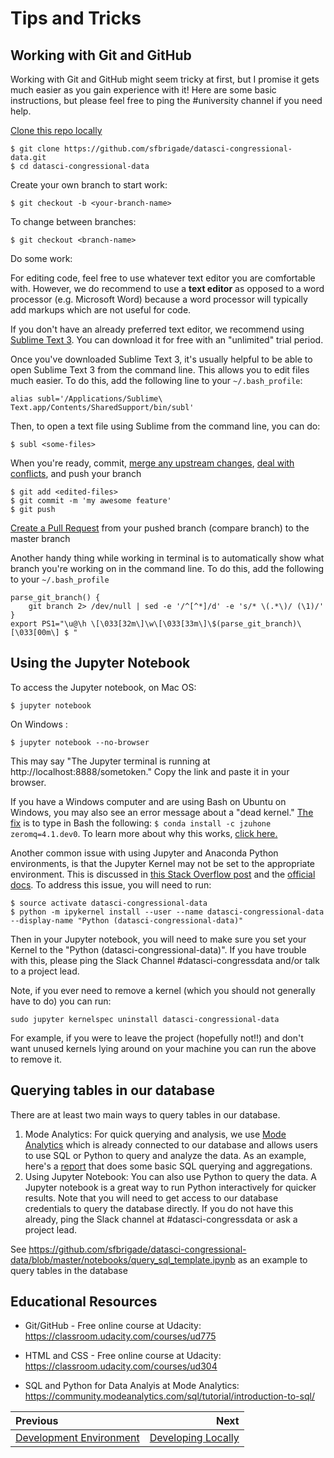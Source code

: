 # Tips and Tricks

## Working with Git and GitHub
Working with Git and GitHub might seem tricky at first, but I promise it gets much easier as you gain experience with it! Here are some basic instructions, but please feel free to ping the #university channel if you need help.

[Clone this repo locally](https://help.github.com/articles/cloning-a-repository/)
```
$ git clone https://github.com/sfbrigade/datasci-congressional-data.git
$ cd datasci-congressional-data
```
Create your own branch to start work:
```
$ git checkout -b <your-branch-name>
```
To change between branches: 
```
$ git checkout <branch-name>
```

Do some work:

For editing code, feel free to use whatever text editor you are comfortable with. However, we do recommend to use a **text editor** as opposed to a word processor (e.g. Microsoft Word) because a word processor will typically add markups which are not useful for code.

If you don't have an already preferred text editor, we recommend using [Sublime Text 3](https://www.sublimetext.com/3). You can download it for free with an "unlimited" trial period.

Once you've downloaded Sublime Text 3, it's usually helpful to be able to open Sublime Text 3 from the command line. This allows you to edit files much easier. To do this, add the following line to your `~/.bash_profile`:

```
alias subl='/Applications/Sublime\ Text.app/Contents/SharedSupport/bin/subl'
```

Then, to open a text file using Sublime from the command line, you can do:

```
$ subl <some-files>
```

When you're ready, commit, [merge any upstream changes](https://help.github.com/articles/merging-an-upstream-repository-into-your-fork/), [deal with conflicts](https://help.github.com/articles/resolving-a-merge-conflict-from-the-command-line/), and push your branch
```
$ git add <edited-files>
$ git commit -m 'my awesome feature'
$ git push
```
[Create a Pull Request](https://help.github.com/articles/creating-a-pull-request/) from your pushed branch (compare branch) to the master branch

Another handy thing while working in terminal is to automatically show what branch you're working on in the command line. To do this, add the following to your `~/.bash_profile`

```
parse_git_branch() {
    git branch 2> /dev/null | sed -e '/^[^*]/d' -e 's/* \(.*\)/ (\1)/'
}
export PS1="\u@\h \[\033[32m\]\w\[\033[33m\]\$(parse_git_branch)\[\033[00m\] $ "
```

## Using the Jupyter Notebook
To access the Jupyter notebook, on Mac OS:

```
$ jupyter notebook
```

On Windows :
```
$ jupyter notebook --no-browser
```

This may say "The Jupyter terminal is running at http://localhost:8888/sometoken." Copy the link and paste it in your browser. 

If you have a Windows computer and are using Bash on Ubuntu on Windows, you may also see an error message about a "dead kernel." [The fix](http://sdsawtelle.github.io/blog/output/bash-and-ipython-on-ubuntu-for-windows.html) is to type in Bash the following: ```$ conda install -c jzuhone zeromq=4.1.dev0```. To learn more about why this works, [click here.](http://sdsawtelle.github.io/blog/output/bash-and-ipython-on-ubuntu-for-windows.html)

Another common issue with using Jupyter and Anaconda Python environments, is that the Jupyter Kernel may not be set to the appropriate environment. This is discussed in [this Stack Overflow post](https://stackoverflow.com/questions/39604271/conda-environments-not-showing-up-in-jupyter-notebook) and the [official docs](http://ipython.readthedocs.io/en/stable/install/kernel_install.html#kernels-for-different-environments). To address this issue, you will need to run:

```
$ source activate datasci-congressional-data
$ python -m ipykernel install --user --name datasci-congressional-data --display-name "Python (datasci-congressional-data)"
```

Then in your Jupyter notebook, you will need to make sure you set your Kernel to the "Python (datasci-congressional-data)". If you have trouble with this, please ping the Slack Channel #datasci-congressdata and/or talk to a project lead.

Note, if you ever need to remove a kernel (which you should not generally have to do) you can run:

```
sudo jupyter kernelspec uninstall datasci-congressional-data
```

For example, if you were to leave the project (hopefully not!!) and don't want unused kernels lying around on your machine you can run the above to remove it.

## Querying tables in our database
There are at least two main ways to query tables in our database.

1. Mode Analytics: For quick querying and analysis, we use [Mode Analytics](https://modeanalytics.com/home/code_for_san_francisco) which is already connected to our database and allows users to use SQL or Python to query and analyze the data. As an example, here's a [report](https://modeanalytics.com/code_for_san_francisco/reports/fda5b308bbd1) that does some basic SQL querying and aggregations.
2. Using Jupyter Notebook: You can also use Python to query the data. A Jupyter notebook is a great way to run Python interactively for quicker results. Note that you will need to get access to our database credentials to query the database directly. If you do not have this already, ping the Slack channel at #datasci-congressdata or ask a project lead.

See https://github.com/sfbrigade/datasci-congressional-data/blob/master/notebooks/query_sql_template.ipynb as an example to query tables in the database

## Educational Resources

- Git/GitHub - Free online course at Udacity: https://classroom.udacity.com/courses/ud775

- HTML and CSS - Free online course at Udacity: https://classroom.udacity.com/courses/ud304

- SQL and Python for Data Analyis at Mode Analytics: https://community.modeanalytics.com/sql/tutorial/introduction-to-sql/

| Previous | Next |
|:---------| ----:|
| [Development Environment](./02_development_environment.md) | [Developing Locally](./04_developing_locally.md)|
